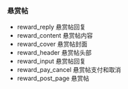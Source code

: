 ### 悬赏帖

- reward_reply 悬赏帖回复
- reward_content 悬赏帖内容
- reward_cover 悬赏帖封面
- reward_header 悬赏帖头部
- reward_input 悬赏帖回复
- reward_pay_cancel 悬赏帖支付和取消
- reward_post_page 悬赏帖